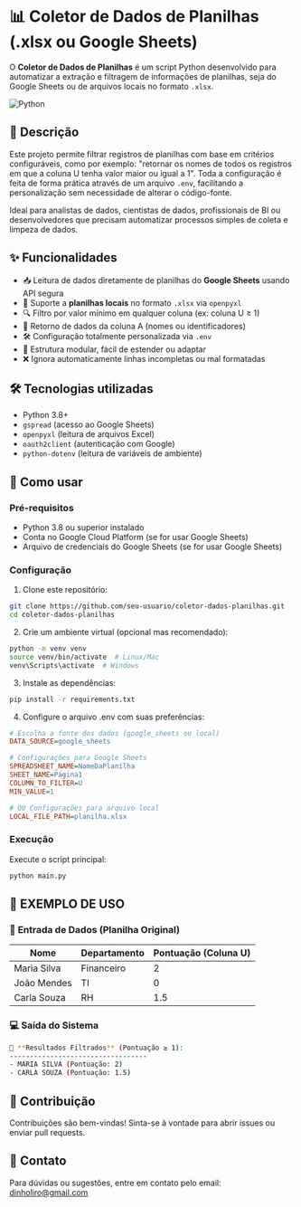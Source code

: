 # 📊 Coletor de Dados de Planilhas (.xlsx ou Google Sheets)

O **Coletor de Dados de Planilhas** é um script Python desenvolvido para automatizar a extração e filtragem de informações de planilhas, seja do Google Sheets ou de arquivos locais no formato `.xlsx`.

![Python](https://img.shields.io/badge/Python-3.8%2B-blue)

## 📝 Descrição

Este projeto permite filtrar registros de planilhas com base em critérios configuráveis, como por exemplo: "retornar os nomes de todos os registros em que a coluna U tenha valor maior ou igual a 1". Toda a configuração é feita de forma prática através de um arquivo `.env`, facilitando a personalização sem necessidade de alterar o código-fonte.

Ideal para analistas de dados, cientistas de dados, profissionais de BI ou desenvolvedores que precisam automatizar processos simples de coleta e limpeza de dados.

## ✨ Funcionalidades

- 📥 Leitura de dados diretamente de planilhas do **Google Sheets** usando API segura
- 📂 Suporte a **planilhas locais** no formato `.xlsx` via `openpyxl`
- 🔍 Filtro por valor mínimo em qualquer coluna (ex: coluna U ≥ 1)
- 📌 Retorno de dados da coluna A (nomes ou identificadores)
- 🛠️ Configuração totalmente personalizada via `.env`
- 🧪 Estrutura modular, fácil de estender ou adaptar
- ❌ Ignora automaticamente linhas incompletas ou mal formatadas

## 🛠️ Tecnologias utilizadas

- Python 3.8+
- `gspread` (acesso ao Google Sheets)
- `openpyxl` (leitura de arquivos Excel)
- `oauth2client` (autenticação com Google)
- `python-dotenv` (leitura de variáveis de ambiente)

## 🚀 Como usar

### Pré-requisitos

- Python 3.8 ou superior instalado
- Conta no Google Cloud Platform (se for usar Google Sheets)
- Arquivo de credenciais do Google Sheets (se for usar Google Sheets)

### Configuração

1. Clone este repositório:
```bash
git clone https://github.com/seu-usuario/coletor-dados-planilhas.git
cd coletor-dados-planilhas
```
2. Crie um ambiente virtual (opcional mas recomendado):
```bash
python -m venv venv
source venv/bin/activate  # Linux/Mac
venv\Scripts\activate  # Windows
```

3. Instale as dependências:
```bash
pip install -r requirements.txt
```

4. Configure o arquivo .env com suas preferências:
```ini
# Escolha a fonte dos dados (google_sheets ou local)
DATA_SOURCE=google_sheets

# Configurações para Google Sheets
SPREADSHEET_NAME=NomeDaPlanilha
SHEET_NAME=Página1
COLUMN_TO_FILTER=U
MIN_VALUE=1

# OU Configurações para arquivo local
LOCAL_FILE_PATH=planilha.xlsx
```

### Execução

Execute o script principal:
```bash
python main.py
```
## 📌 **EXEMPLO DE USO**

### 🔢 **Entrada de Dados** (Planilha Original)

| **Nome**       | **Departamento** | **Pontuação** (Coluna U) |
|----------------|------------------|--------------------------|
| Maria Silva    | Financeiro       | 2                        |
| João Mendes    | TI               | 0                        |
| Carla Souza    | RH               | 1.5                      |

### 💻 **Saída do Sistema**

```bash
🌟 **Resultados Filtrados** (Pontuação ≥ 1):
----------------------------------
- MARIA SILVA (Pontuação: 2)
- CARLA SOUZA (Pontuação: 1.5)
```
## 🤝 Contribuição
Contribuições são bem-vindas! Sinta-se à vontade para abrir issues ou enviar pull requests.

## 📧 Contato
Para dúvidas ou sugestões, entre em contato pelo email: dinholiro@gmail.com